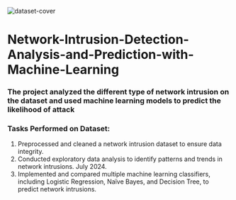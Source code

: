 

![dataset-cover](https://github.com/user-attachments/assets/4d955534-f692-4499-bb7c-7335af0f9de1)
# Network-Intrusion-Detection-Analysis-and-Prediction-with-Machine-Learning
### The project analyzed the different type of network intrusion on the dataset and used machine learning models to predict the likelihood of attack 
### Tasks Performed on Dataset:
1. Preprocessed and cleaned a network intrusion dataset to ensure data integrity.
2. Conducted exploratory data analysis to identify patterns and trends in network intrusions. 
July 2024.
3. Implemented and compared multiple machine learning classifiers, including Logistic Regression, Naïve Bayes, and 
Decision Tree, to predict network intrusions. 
